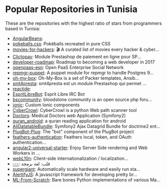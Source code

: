 # Popular Repositories in Tunisia

These are the repositories with the highest ratio of stars from programmers based in Tunisia:

- [AngularBeans](https://github.com/bessemHmidi/AngularBeans): 
- [pokeballs.css](https://github.com/bedis-elacheche/pokeballs.css): Pokéballs recreated in pure CSS
- [movies-for-hackers](https://github.com/k4m4/movies-for-hackers): 🎬 A curated list of movies every hacker & cyber...
- [Clictopay](https://github.com/NAYZO/Clictopay):  Module Prestashop de paiement en ligne pour SP...
- [developer-roadmap](https://github.com/kamranahmedse/developer-roadmap): Roadmap to becoming a web developer in 2017
- [openpaas-esn](https://github.com/linagora/openpaas-esn): Open PaaS Enterprise Social Network
- [repmgr-puppet](https://github.com/abessifi/repmgr-puppet): A puppet module for repmgr to handle Postgres 9...
- [oh-my-box](https://github.com/abessifi/oh-my-box):   Oh-My-Box is a set of Packer templates, Ansib...
- [smt4presta](https://github.com/nacef-labidi/smt4presta): smt4presta est un module Prestashop qui permet ...
- [reactide](https://github.com/reactide/reactide): 
- [EspritLibreBot](https://github.com/rednaks/EspritLibreBot): Esprit Libre IRC Bot
- [bscommunity](https://github.com/MazenDesigns/bscommunity): bloodstone community is an open source php foru...
- [ionic](https://github.com/saravmajestic/ionic): Custom Ionic components
- [CyberCrowl](https://github.com/chamli/CyberCrowl): CyberCrowl is a python Web path scanner tool 
- [Doctors](https://github.com/benaich/Doctors): Medical Doctors web Application (Symfony2)
- [quran_android](https://github.com/quran/quran_android): a quran reading application for android
- [AliDatatableBundle](https://github.com/AliHichem/AliDatatableBundle): Symfony2 Ajax Datagrid Bundle for doctrine2 ent...
- [PlugBot-Plug](https://github.com/redteamsecurity/PlugBot-Plug): The "bot" component of the PlugBot project
- [feathers-authentication](https://github.com/feathersjs/feathers-authentication): Feathers local, token, and OAuth authentication...
- [angular2-universal-starter](https://github.com/alexpods/angular2-universal-starter): Enjoy Server Side rendering and Web Workers in ...
- [webL10n](https://github.com/fabi1cazenave/webL10n): Client-side internationalization / localization...
- [---](https://github.com/nasser/---): قلب: لغة برمجة
- [supergiant](https://github.com/supergiant/supergiant): Automatically scale hardware and easily run sta...
- [AlertifyJS](https://github.com/MohammadYounes/AlertifyJS): A javascript framework for developing pretty br...
- [ML-From-Scratch](https://github.com/eriklindernoren/ML-From-Scratch): Bare bones Python implementations of various Ma...
